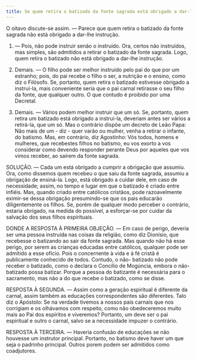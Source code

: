 ```yaml
---
title: Se quem retira o batizado da fonte sagrada está obrigado a dar-lhe instrução
---
```


O oitavo discute-se assim. — Parece que quem retira o batizado da fonte sagrada não está obrigado a dar-lhe instrução.  

1. — Pois, não pode instruir senão o instruído. Ora, certos não instruídos, mas simples, são admitidos a retirar o batizado da fonte sagrada. Logo, quem retira o batizado não está obrigado a dar-lhe instrução.  

2. Demais. — O filho pode ser melhor instruído pelo pai do que por um estranho; pois, do pai recebe o filho o ser, a nutrição e o ensino, como diz o Filósofo. Se, portanto, quem retira o batizado estivesse obrigado a instruí-la, mais conveniente seria que o pai carnal retirasse o seu filho da fonte, que qualquer outro. O que contudo é proibido por uma Decretal.  

3. Demais. — Vários podem melhor instruir que um só. Se, portanto, quem retira um batizado está obrigado a instruí-la, deveriam antes ser vários a retirá-la, que um só. Mas o contrário dispõe um decreto de Leão Papa: Não mais de um - diz - quer varão ou mulher, venha a retirar o infante, do batismo.  Mas, em contrário, diz Agostinho: Vós todos, homens e mulheres, que recebestes filhos no batismo, eu vos exorto a vos considerar como devendo responder perante Deus por aqueles que vos vimos receber, ao saírem da fonte sagrada.  

SOLUÇÃO. — Cada um está obrigado a cumprir a obrigação que assumiu. Ora, como dissemos quem recebeu o que saiu da fonte sagrada, assumiu a obrigação de ensiná-la. Logo, está obrigado a cuidar dele, em caso de necessidade; assim, no tempo e lugar em que o batizado é criado entre infiéis. Mas, quando criado entre católicos cristãos, pode razoavelmente eximir-se dessa obrigação presumindo-se que os pais educarão diligentemente os filhos. Se, porém de qualquer modo perceber o contrário, estaria obrigado, na medida do possível, a esforçar-se por cuidar da salvação dos seus filhos espirituais.  

DONDE A RESPOSTA À PRIMEIRA OBJEÇÃO. — Em caso de perigo, deveria ser uma pessoa instruída nas coisas da religião, como diz Dionísio, que recebesse o batizando ao sair da fonte sagrada. Mas quando não há esse perigo, por serem as crianças educadas entre católicos, qualquer pode ser admitido a esse ofício. Pois o concernente à vida e à fé cristã é publicamente conhecido de todos. Contudo, o não- batizado não pode receber o batizado, como o declara o Concílio de Mogúncia, embora o não-batizado possa batizar. Porque a pessoa do batizante é necessária para o sacramento, mas não a do que recebe o batizado, como se disse.  

RESPOSTA À SEGUNDA. — Assim como a geração espiritual é diferente da carnal, assim também as educações correspondentes são diferentes. Talo diz o Apóstolo: Se na verdade tivemos a nossos pais carnais que nos corrigiam e os olhávamos com respeito, como não obedeceremos muito mais ao Pai dos espíritos e viveremos? Portanto, um deve ser o pai espiritual e outro o carnal, salvo se a necessidade impuzer o contrário.  

RESPOSTA À TERCEIRA. — Haveria confusão de educações se não houvesse um instrutor principal. Portanto, no batismo deve haver um que seja o padrinho principal. Outros porem podem ser admitidos como coadjutores.